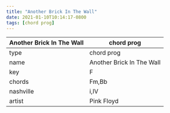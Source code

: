 ```yaml
---
title: "Another Brick In The Wall"
date: 2021-01-10T10:14:17-0800
tags: [chord prog]
---
```


|Another Brick In The Wall|chord prog|
|---|---|
|type|chord prog|
|name|Another Brick In The Wall|
|key|F|
|chords|Fm,Bb|
|nashville|i,IV|
|artist|Pink Floyd|
